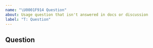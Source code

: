 ```yaml
---
name: "\U0001F914 Question"
about: Usage question that isn't answered in docs or discussion
label: "T: Question"
---
```


## Question

<!--
Thanks for using Waterline! Before asking a question, please take a look in the following places:

- Open and closed [GitHub issues](https://github.com/database-mesh/waterline]/issues)

You might get a faster response in [Slack](https://join.slack.com/t/databasemesh/shared_invite/zt-12hlythpe-C4rrS1WZ2ZkEd3zn84SqeQ).
-->
